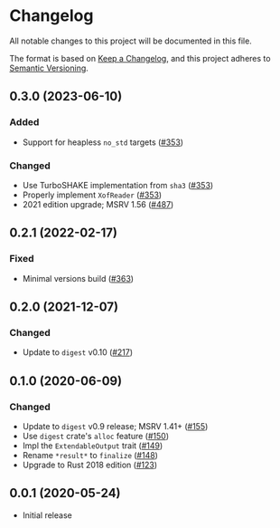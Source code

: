 # Changelog

All notable changes to this project will be documented in this file.

The format is based on [Keep a Changelog](https://keepachangelog.com/en/1.0.0/),
and this project adheres to [Semantic Versioning](https://semver.org/spec/v2.0.0.html).

## 0.3.0 (2023-06-10)
### Added
- Support for heapless `no_std` targets ([#353])

### Changed
- Use TurboSHAKE implementation from `sha3` ([#353])
- Properly implement `XofReader` ([#353])
- 2021 edition upgrade; MSRV 1.56 ([#487])

[#353]: https://github.com/RustCrypto/hashes/pull/353
[#487]: https://github.com/RustCrypto/hashes/pull/487

## 0.2.1 (2022-02-17)
### Fixed
- Minimal versions build ([#363])

[#363]: https://github.com/RustCrypto/hashes/pull/363

## 0.2.0 (2021-12-07)
### Changed
- Update to `digest` v0.10 ([#217])

[#217]: https://github.com/RustCrypto/hashes/pull/217

## 0.1.0 (2020-06-09)
### Changed
- Update to `digest` v0.9 release; MSRV 1.41+ ([#155])
- Use `digest` crate's `alloc` feature ([#150])
- Impl the `ExtendableOutput` trait ([#149])
- Rename `*result*` to `finalize` ([#148])
- Upgrade to Rust 2018 edition ([#123])

[#155]: https://github.com/RustCrypto/hashes/pull/155
[#150]: https://github.com/RustCrypto/hashes/pull/150
[#149]: https://github.com/RustCrypto/hashes/pull/149
[#148]: https://github.com/RustCrypto/hashes/pull/148
[#123]: https://github.com/RustCrypto/hashes/pull/123

## 0.0.1 (2020-05-24)
- Initial release
